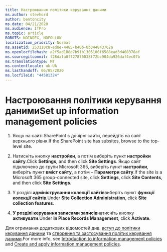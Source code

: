 ```yaml
---
title: Настроювання політики керування даними
ms.author: stevhord
author: bentoncity
ms.date: 04/21/2020
ms.audience: ITPro
ms.topic: article
ROBOTS: NOINDEX, NOFOLLOW
localization_priority: Normal
ms.assetid: 253110c8-ed8e-4485-b40b-0b344843762a
ms.openlocfilehash: a2f5ad188e7b91b1305100f6588ead3d408378af
ms.sourcegitcommit: f28dafa0f727870038f72bc904da926daf4ec07b
ms.translationtype: MT
ms.contentlocale: uk-UA
ms.lasthandoff: 06/05/2020
ms.locfileid: "44581324"
---
```

# <a name="set-up-information-management-policies"></a><span data-ttu-id="4703a-102">Настроювання політики керування даними</span><span class="sxs-lookup"><span data-stu-id="4703a-102">Set up information management policies</span></span>

1. <span data-ttu-id="4703a-103">Якщо на сайті SharePoint є дочірні сайти, перейдіть на сайт верхнього рівня.</span><span class="sxs-lookup"><span data-stu-id="4703a-103">If the SharePoint site has subsites, browse to the top-level site.</span></span>
    
2. <span data-ttu-id="4703a-104">Натисніть кнопку **настройки**, а потім виберіть пункт **настройки сайту**.</span><span class="sxs-lookup"><span data-stu-id="4703a-104">Click **Settings**, and then click **Site Settings**.</span></span> <span data-ttu-id="4703a-105">Якщо сайт підключено до групи Microsoft 365, виберіть пункт **настройки**, виберіть пункт **вміст сайту**, а потім – **Параметри сайту**.</span><span class="sxs-lookup"><span data-stu-id="4703a-105">If the site is a Microsoft 365 group-connected site, click **Settings**, click **Site Contents**, and then click **Site Settings**.</span></span>
    
3. <span data-ttu-id="4703a-106">У розділі **адміністрування колекції сайтів**виберіть пункт **функції колекції сайтів**.</span><span class="sxs-lookup"><span data-stu-id="4703a-106">Under **Site Collection Administration**, click **Site collection features**.</span></span>
    
4. <span data-ttu-id="4703a-107">**У розділі керування записами записів**натисніть кнопку **активувати**.</span><span class="sxs-lookup"><span data-stu-id="4703a-107">Under **In Place Records Management**, click **Activate**.</span></span>
    
<span data-ttu-id="4703a-108">Для отримання додаткових відомостей див. [вступ до політики керування даними](https://go.microsoft.com/fwlink/?linkid=404239) та [створення та застосування політик керування даними](https://go.microsoft.com/fwlink/?linkid=2003916).</span><span class="sxs-lookup"><span data-stu-id="4703a-108">For more info, see [Introduction to information management policies](https://go.microsoft.com/fwlink/?linkid=404239) and [Create and apply information management policies](https://go.microsoft.com/fwlink/?linkid=2003916).</span></span>
  

